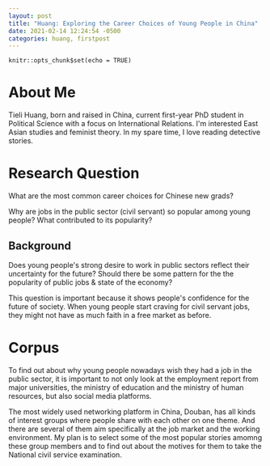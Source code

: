 ```yaml
---
layout: post
title: "Huang: Exploring the Career Choices of Young People in China"
date: 2021-02-14 12:24:54 -0500
categories: huang, firstpost
---
```


```{r setup, include=FALSE}
knitr::opts_chunk$set(echo = TRUE)
```


# About Me

Tieli Huang, born and raised in China, current first-year PhD student in Political Science with a focus on International Relations. I'm interested East Asian studies and feminist theory. In my spare time, I love reading detective stories.


# Research Question

What are the most common career choices for Chinese new grads?

Why are jobs in the public sector (civil servant) so popular among young people? What contributed to its popularity?




## Background

Does young people's strong desire to work in public sectors reflect their uncertainty for the future? Should there be some pattern for the the popularity of public jobs & state of the economy?

This question is important because it shows people's confidence for the future of society. When young people start craving for civil servant jobs, they might not have as much faith in a free market as before.



# Corpus

To find out about why young people nowadays wish they had a job in the public sector, it is important to not only look at the employment report from major universities, the ministry of education and the ministry of human resources, but also social media platforms.

The most widely used networking platform in China, Douban, has all kinds of interest groups where people share with each other on one theme. And there are several of them aim specifically at the job market and the working environment. My plan is to select some of the most popular stories amomng these group members and to find out about the motives for them to take the National civil service examination.










